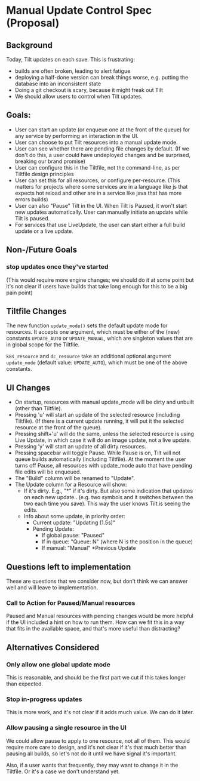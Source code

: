 # Manual Update Control Spec (Proposal)
## Background
Today, Tilt updates on each save. This is frustrating:
* builds are often broken, leading to alert fatigue
* deploying a half-done version can break things worse, e.g. putting the database into an inconsistent state
* Doing a git checkout is scary, because it might freak out Tilt
* We should allow users to control when Tilt updates.

## Goals:
* User can start an update (or enqueue one at the front of the queue) for any service by performing an interaction in the UI.
* User can choose to put Tilt resources into a manual update mode.
* User can see whether there are pending file changes by default. (If we don't do this, a user could have undeployed changes and be surprised, breaking our brand promise)
* User can configure this in the Tiltfile, not the command-line, as per Tiltfile design principles
* User can set this for all resources, or configure per-resource. (This matters for projects where some services are in a language like js that expects hot reload and other are in a service like java that has more errors builds)
* User can also "Pause" Tilt in the UI. When Tilt is Paused, it won't start new updates automatically. User can manually initiate an update while Tilt is paused.
* For services that use LiveUpdate, the user can start either a full build update or a live update.
## Non-/Future Goals
### stop updates once they've started
(This would require more engine changes; we should do it at some point but it's not clear if users have builds that take long enough for this to be a big pain point)
## Tiltfile Changes
The new function `update_mode()` sets the default update mode for resources. It accepts one argument, which must be either of the (new) constants `UPDATE_AUTO` or `UPDATE_MANUAL`, which are singleton values that are in global scope for the Tiltfile.

`k8s_resource` and `dc_resource` take an additional optional argument `update_mode` (default value: `UPDATE_AUTO`), which must be one of the above constants.

## UI Changes
* On startup, resources with manual update_mode will be dirty and unbuilt (other than Tiltfile).
* Pressing 'u' will start an update of the selected resource (including Tiltfile). (If there is a current update running, it will put it the selected resource at the front of the queue).
* Pressing shift+'u' will do the same, unless the selected resource is using Live Update, in which case it will do an image update, not a live update.
* Pressing 'y' will start an update of all dirty resources.
* Pressing spacebar will toggle Pause. While Pause is on, Tilt will not queue builds automatically (including Tiltfile). At the moment the user turns off Pause, all resources with update_mode auto that have pending file edits will be enqueued.
* The "Build" column will be renamed to "Update".
* The Update column for a Resource will show:
  * If it's dirty. E.g., "*" if it's dirty. But also some indication that updates on each new update.. (e.g. two symbols and it switches between the two each time you save). This way the user knows Tilt is seeing the edits.
  * Info about some update, in priority order:
    * Current update: "Updating (1.5s)"
    * Pending Update:
      * If global pause: "Paused"
      * If in queue: "Queue: N" (where N is the position in the queue)
      * If manual: "Manual"
    *Previous Update

## Questions left to implementation
These are questions that we consider now, but don't think we can answer well and will leave to implementation.

### Call to Action for Paused/Manual resources
Paused and Manual resources with pending changes would be more helpful if the UI included a hint on how to run them. How can we fit this in a way that fits in the available space, and that's more useful than distracting?

## Alternatives Considered

### Only allow one global update mode
This is reasonable, and should be the first part we cut if this takes longer than expected.

### Stop in-progress updates
This is more work, and it's not clear if it adds much value. We can do it later.

### Allow pausing a single resource in the UI
We could allow pause to apply to one resource, not all of them. This would require more care to design, and it's not clear if it's that much better than pausing all builds, so let's not do it until we have signal it's important.

Also, if a user wants that frequently, they may want to change it in the Tiltfile. Or it's a case we don't understand yet.
